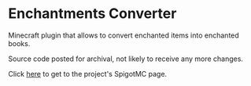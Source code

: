 # Enchantments Converter

Minecraft plugin that allows to convert enchanted items into enchanted books.

Source code posted for archival, not likely to receive any more changes.

Click [here](https://www.spigotmc.org/resources/enchantmentsplitplus.72358/) to get to the project's SpigotMC page.
